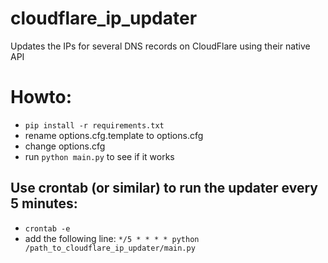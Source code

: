 # cloudflare_ip_updater

Updates the IPs for several DNS records on CloudFlare using their native API

# Howto:
* `pip install -r requirements.txt`
* rename options.cfg.template to options.cfg
* change options.cfg
* run ``python main.py`` to see if it works

## Use crontab (or similar) to run the updater every 5 minutes:
* ``crontab -e``
* add the following line: ``*/5 * * * * python /path_to_cloudflare_ip_updater/main.py``

